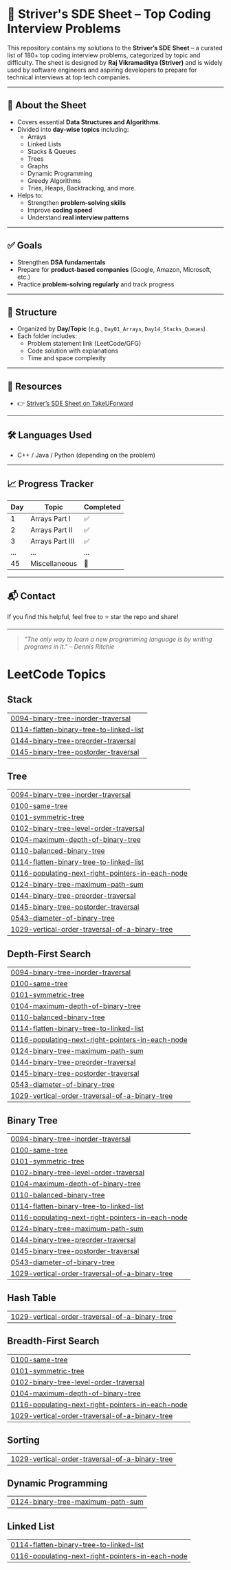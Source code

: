 # 🧠 Striver's SDE Sheet – Top Coding Interview Problems

This repository contains my solutions to the **Striver’s SDE Sheet** – a curated list of 180+ top coding interview problems, categorized by topic and difficulty. The sheet is designed by **Raj Vikramaditya (Striver)** and is widely used by software engineers and aspiring developers to prepare for technical interviews at top tech companies.

---

## 📌 About the Sheet

- Covers essential **Data Structures and Algorithms**.
- Divided into **day-wise topics** including:
  - Arrays
  - Linked Lists
  - Stacks & Queues
  - Trees
  - Graphs
  - Dynamic Programming
  - Greedy Algorithms
  - Tries, Heaps, Backtracking, and more.
- Helps to:
  - Strengthen **problem-solving skills**
  - Improve **coding speed**
  - Understand **real interview patterns**

---

## ✅ Goals

- Strengthen **DSA fundamentals**
- Prepare for **product-based companies** (Google, Amazon, Microsoft, etc.)
- Practice **problem-solving regularly** and track progress

---

## 📁 Structure

- Organized by **Day/Topic** (e.g., `Day01_Arrays`, `Day14_Stacks_Queues`)
- Each folder includes:
  - Problem statement link (LeetCode/GFG)
  - Code solution with explanations
  - Time and space complexity

---

## 🔗 Resources

- 👉 [Striver’s SDE Sheet on TakeUForward](https://takeuforward.org/interviews/strivers-sde-sheet-top-coding-interview-problems/)

---

## 🛠 Languages Used

- C++ / Java / Python (depending on the problem)

---

## 📈 Progress Tracker

| Day | Topic | Completed |
|-----|-------|-----------|
| 1   | Arrays Part I | ✅ |
| 2   | Arrays Part II | ✅ |
| 3   | Arrays Part III | ✅ |
| ... | ...   | ... |
| 45  | Miscellaneous | 🔄 |

---

## 📬 Contact

If you find this helpful, feel free to ⭐ star the repo and share!

---

> *"The only way to learn a new programming language is by writing programs in it." – Dennis Ritchie*

<!---LeetCode Topics Start-->
# LeetCode Topics
## Stack
|  |
| ------- |
| [0094-binary-tree-inorder-traversal](https://github.com/Tanmaygupta8503/strivers-sde-sheet-top-coding-interview-problems/tree/master/0094-binary-tree-inorder-traversal) |
| [0114-flatten-binary-tree-to-linked-list](https://github.com/Tanmaygupta8503/strivers-sde-sheet-top-coding-interview-problems/tree/master/0114-flatten-binary-tree-to-linked-list) |
| [0144-binary-tree-preorder-traversal](https://github.com/Tanmaygupta8503/strivers-sde-sheet-top-coding-interview-problems/tree/master/0144-binary-tree-preorder-traversal) |
| [0145-binary-tree-postorder-traversal](https://github.com/Tanmaygupta8503/strivers-sde-sheet-top-coding-interview-problems/tree/master/0145-binary-tree-postorder-traversal) |
## Tree
|  |
| ------- |
| [0094-binary-tree-inorder-traversal](https://github.com/Tanmaygupta8503/strivers-sde-sheet-top-coding-interview-problems/tree/master/0094-binary-tree-inorder-traversal) |
| [0100-same-tree](https://github.com/Tanmaygupta8503/strivers-sde-sheet-top-coding-interview-problems/tree/master/0100-same-tree) |
| [0101-symmetric-tree](https://github.com/Tanmaygupta8503/strivers-sde-sheet-top-coding-interview-problems/tree/master/0101-symmetric-tree) |
| [0102-binary-tree-level-order-traversal](https://github.com/Tanmaygupta8503/strivers-sde-sheet-top-coding-interview-problems/tree/master/0102-binary-tree-level-order-traversal) |
| [0104-maximum-depth-of-binary-tree](https://github.com/Tanmaygupta8503/strivers-sde-sheet-top-coding-interview-problems/tree/master/0104-maximum-depth-of-binary-tree) |
| [0110-balanced-binary-tree](https://github.com/Tanmaygupta8503/strivers-sde-sheet-top-coding-interview-problems/tree/master/0110-balanced-binary-tree) |
| [0114-flatten-binary-tree-to-linked-list](https://github.com/Tanmaygupta8503/strivers-sde-sheet-top-coding-interview-problems/tree/master/0114-flatten-binary-tree-to-linked-list) |
| [0116-populating-next-right-pointers-in-each-node](https://github.com/Tanmaygupta8503/strivers-sde-sheet-top-coding-interview-problems/tree/master/0116-populating-next-right-pointers-in-each-node) |
| [0124-binary-tree-maximum-path-sum](https://github.com/Tanmaygupta8503/strivers-sde-sheet-top-coding-interview-problems/tree/master/0124-binary-tree-maximum-path-sum) |
| [0144-binary-tree-preorder-traversal](https://github.com/Tanmaygupta8503/strivers-sde-sheet-top-coding-interview-problems/tree/master/0144-binary-tree-preorder-traversal) |
| [0145-binary-tree-postorder-traversal](https://github.com/Tanmaygupta8503/strivers-sde-sheet-top-coding-interview-problems/tree/master/0145-binary-tree-postorder-traversal) |
| [0543-diameter-of-binary-tree](https://github.com/Tanmaygupta8503/strivers-sde-sheet-top-coding-interview-problems/tree/master/0543-diameter-of-binary-tree) |
| [1029-vertical-order-traversal-of-a-binary-tree](https://github.com/Tanmaygupta8503/strivers-sde-sheet-top-coding-interview-problems/tree/master/1029-vertical-order-traversal-of-a-binary-tree) |
## Depth-First Search
|  |
| ------- |
| [0094-binary-tree-inorder-traversal](https://github.com/Tanmaygupta8503/strivers-sde-sheet-top-coding-interview-problems/tree/master/0094-binary-tree-inorder-traversal) |
| [0100-same-tree](https://github.com/Tanmaygupta8503/strivers-sde-sheet-top-coding-interview-problems/tree/master/0100-same-tree) |
| [0101-symmetric-tree](https://github.com/Tanmaygupta8503/strivers-sde-sheet-top-coding-interview-problems/tree/master/0101-symmetric-tree) |
| [0104-maximum-depth-of-binary-tree](https://github.com/Tanmaygupta8503/strivers-sde-sheet-top-coding-interview-problems/tree/master/0104-maximum-depth-of-binary-tree) |
| [0110-balanced-binary-tree](https://github.com/Tanmaygupta8503/strivers-sde-sheet-top-coding-interview-problems/tree/master/0110-balanced-binary-tree) |
| [0114-flatten-binary-tree-to-linked-list](https://github.com/Tanmaygupta8503/strivers-sde-sheet-top-coding-interview-problems/tree/master/0114-flatten-binary-tree-to-linked-list) |
| [0116-populating-next-right-pointers-in-each-node](https://github.com/Tanmaygupta8503/strivers-sde-sheet-top-coding-interview-problems/tree/master/0116-populating-next-right-pointers-in-each-node) |
| [0124-binary-tree-maximum-path-sum](https://github.com/Tanmaygupta8503/strivers-sde-sheet-top-coding-interview-problems/tree/master/0124-binary-tree-maximum-path-sum) |
| [0144-binary-tree-preorder-traversal](https://github.com/Tanmaygupta8503/strivers-sde-sheet-top-coding-interview-problems/tree/master/0144-binary-tree-preorder-traversal) |
| [0145-binary-tree-postorder-traversal](https://github.com/Tanmaygupta8503/strivers-sde-sheet-top-coding-interview-problems/tree/master/0145-binary-tree-postorder-traversal) |
| [0543-diameter-of-binary-tree](https://github.com/Tanmaygupta8503/strivers-sde-sheet-top-coding-interview-problems/tree/master/0543-diameter-of-binary-tree) |
| [1029-vertical-order-traversal-of-a-binary-tree](https://github.com/Tanmaygupta8503/strivers-sde-sheet-top-coding-interview-problems/tree/master/1029-vertical-order-traversal-of-a-binary-tree) |
## Binary Tree
|  |
| ------- |
| [0094-binary-tree-inorder-traversal](https://github.com/Tanmaygupta8503/strivers-sde-sheet-top-coding-interview-problems/tree/master/0094-binary-tree-inorder-traversal) |
| [0100-same-tree](https://github.com/Tanmaygupta8503/strivers-sde-sheet-top-coding-interview-problems/tree/master/0100-same-tree) |
| [0101-symmetric-tree](https://github.com/Tanmaygupta8503/strivers-sde-sheet-top-coding-interview-problems/tree/master/0101-symmetric-tree) |
| [0102-binary-tree-level-order-traversal](https://github.com/Tanmaygupta8503/strivers-sde-sheet-top-coding-interview-problems/tree/master/0102-binary-tree-level-order-traversal) |
| [0104-maximum-depth-of-binary-tree](https://github.com/Tanmaygupta8503/strivers-sde-sheet-top-coding-interview-problems/tree/master/0104-maximum-depth-of-binary-tree) |
| [0110-balanced-binary-tree](https://github.com/Tanmaygupta8503/strivers-sde-sheet-top-coding-interview-problems/tree/master/0110-balanced-binary-tree) |
| [0114-flatten-binary-tree-to-linked-list](https://github.com/Tanmaygupta8503/strivers-sde-sheet-top-coding-interview-problems/tree/master/0114-flatten-binary-tree-to-linked-list) |
| [0116-populating-next-right-pointers-in-each-node](https://github.com/Tanmaygupta8503/strivers-sde-sheet-top-coding-interview-problems/tree/master/0116-populating-next-right-pointers-in-each-node) |
| [0124-binary-tree-maximum-path-sum](https://github.com/Tanmaygupta8503/strivers-sde-sheet-top-coding-interview-problems/tree/master/0124-binary-tree-maximum-path-sum) |
| [0144-binary-tree-preorder-traversal](https://github.com/Tanmaygupta8503/strivers-sde-sheet-top-coding-interview-problems/tree/master/0144-binary-tree-preorder-traversal) |
| [0145-binary-tree-postorder-traversal](https://github.com/Tanmaygupta8503/strivers-sde-sheet-top-coding-interview-problems/tree/master/0145-binary-tree-postorder-traversal) |
| [0543-diameter-of-binary-tree](https://github.com/Tanmaygupta8503/strivers-sde-sheet-top-coding-interview-problems/tree/master/0543-diameter-of-binary-tree) |
| [1029-vertical-order-traversal-of-a-binary-tree](https://github.com/Tanmaygupta8503/strivers-sde-sheet-top-coding-interview-problems/tree/master/1029-vertical-order-traversal-of-a-binary-tree) |
## Hash Table
|  |
| ------- |
| [1029-vertical-order-traversal-of-a-binary-tree](https://github.com/Tanmaygupta8503/strivers-sde-sheet-top-coding-interview-problems/tree/master/1029-vertical-order-traversal-of-a-binary-tree) |
## Breadth-First Search
|  |
| ------- |
| [0100-same-tree](https://github.com/Tanmaygupta8503/strivers-sde-sheet-top-coding-interview-problems/tree/master/0100-same-tree) |
| [0101-symmetric-tree](https://github.com/Tanmaygupta8503/strivers-sde-sheet-top-coding-interview-problems/tree/master/0101-symmetric-tree) |
| [0102-binary-tree-level-order-traversal](https://github.com/Tanmaygupta8503/strivers-sde-sheet-top-coding-interview-problems/tree/master/0102-binary-tree-level-order-traversal) |
| [0104-maximum-depth-of-binary-tree](https://github.com/Tanmaygupta8503/strivers-sde-sheet-top-coding-interview-problems/tree/master/0104-maximum-depth-of-binary-tree) |
| [0116-populating-next-right-pointers-in-each-node](https://github.com/Tanmaygupta8503/strivers-sde-sheet-top-coding-interview-problems/tree/master/0116-populating-next-right-pointers-in-each-node) |
| [1029-vertical-order-traversal-of-a-binary-tree](https://github.com/Tanmaygupta8503/strivers-sde-sheet-top-coding-interview-problems/tree/master/1029-vertical-order-traversal-of-a-binary-tree) |
## Sorting
|  |
| ------- |
| [1029-vertical-order-traversal-of-a-binary-tree](https://github.com/Tanmaygupta8503/strivers-sde-sheet-top-coding-interview-problems/tree/master/1029-vertical-order-traversal-of-a-binary-tree) |
## Dynamic Programming
|  |
| ------- |
| [0124-binary-tree-maximum-path-sum](https://github.com/Tanmaygupta8503/strivers-sde-sheet-top-coding-interview-problems/tree/master/0124-binary-tree-maximum-path-sum) |
## Linked List
|  |
| ------- |
| [0114-flatten-binary-tree-to-linked-list](https://github.com/Tanmaygupta8503/strivers-sde-sheet-top-coding-interview-problems/tree/master/0114-flatten-binary-tree-to-linked-list) |
| [0116-populating-next-right-pointers-in-each-node](https://github.com/Tanmaygupta8503/strivers-sde-sheet-top-coding-interview-problems/tree/master/0116-populating-next-right-pointers-in-each-node) |
<!---LeetCode Topics End-->